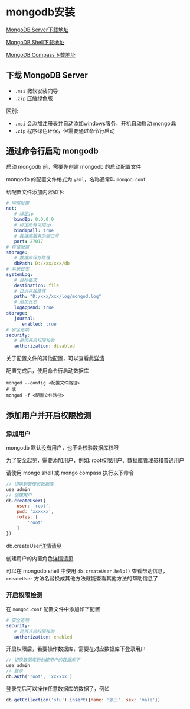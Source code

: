 # mongodb安装

[MongoDB Server下载地址](https://www.mongodb.com/try/download/community)

[MongoDB Shell下载地址](https://www.mongodb.com/try/download/shell)

[MongoDB Compass下载地址](https://www.mongodb.com/try/download/compass)

## 下载 MongoDB Server

- `.msi` 微软安装向导
- `.zip` 压缩绿色版

区别:

- `.msi` 会添加注册表并自动添加windows服务，开机自动启动 mongodb
- `.zip` 程序绿色环保，但需要通过命令行启动

## 通过命令行启动 mongodb

启动 mongodb 前，需要先创建 mongodb 的启动配置文件

mongodb 的配置文件格式为 `yaml`，名称通常叫 `mongod.conf`

给配置文件添加内容如下:

```yml
# 网络配置
net:
   # 绑定ip
   bindIp: 0.0.0.0
   # 绑定所有可用ip
   bindIpAll: true
   # 数据库服务的端口号
   port: 27017
# 存储配置
storage:
   # 数据库保存路径
   dbPath: D:/xxx/xxx/db
# 系统日志
systemLog:
   # 目标格式
   destination: file
   # 日志存放路径
   path: "D:/xxx/xxx/log/mongod.log"
   # 追加日志
   logAppend: true
storage:
   journal:
      enabled: true
# 安全选项
security:
   # 是否开启权限校验
   authorization: disabled
```

关于配置文件的其他配置，可以查看此[详情](https://www.mongodb.com/docs/manual/reference/configuration-options/)

配置完成后，使用命令行启动数据库

```shell
mongod --config <配置文件路径>
# 或
mongod -f <配置文件路径>
```

## 添加用户并开启权限检测

### 添加用户

mongodb 默认没有用户，也不会校验数据库权限

为了安全起见，需要添加用户，例如: root权限用户、数据库管理员和普通用户

请使用 mongo shell 或 mongo compass 执行以下命令

```js
// 切换到管理员数据库
use admin
// 创建用户
db.createUser({
    user: 'root',
    pwd: 'xxxxxx',
    roles: [
        'root'
    ]
})
```

db.createUser[详情请见](https://www.mongodb.com/docs/manual/reference/method/db.createUser/)

创建用户的内置角色[详情请见](https://www.mongodb.com/docs/manual/reference/built-in-roles/#built-in-roles)

可以在 mongodb shell 中使用 `db.createUser.help()` 查看帮助信息，`createUser` 方法名替换成其他方法就能查看其他方法的帮助信息了

### 开启权限检测

在 `mongod.conf` 配置文件中添加如下配置

```yml
# 安全选项
security:
   # 是否开启权限校验
   authorization: enabled
```

开启权限后，若要操作数据库，需要在对应数据库下登录用户

```js
// 切换数据库到创建用户的数据库下
use admin
// 登录
db.auth('root', 'xxxxxx')
```

登录完后可以操作任意数据库的数据了，例如

```js
db.getCollection('stu').insert({name: '张三', sex: 'male'})
```